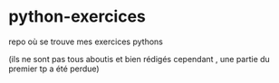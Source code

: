 # python-exercices
repo où se trouve mes exercices pythons

(ils ne sont pas tous aboutis et bien rédigés cependant , une partie du premier tp a été perdue)
